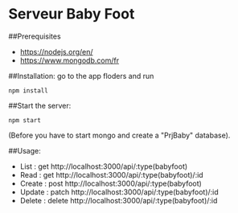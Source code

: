 # Serveur Baby Foot
##Prerequisites

- https://nodejs.org/en/
- https://www.mongodb.com/fr

##Installation:
go to the app floders and run
```
npm install
```

##Start the server: 
```
npm start
```
(Before you have to start mongo and create a "PrjBaby" database).

##Usage: 
- List : get http://localhost:3000/api/:type(babyfoot)
- Read : get http://localhost:3000/api/:type(babyfoot)/:id
- Create : post http://localhost:3000/api/:type(babyfoot)
- Update : patch http://localhost:3000/api/:type(babyfoot)/:id
- Delete : delete http://localhost:3000/api/:type(babyfoot)/:id
